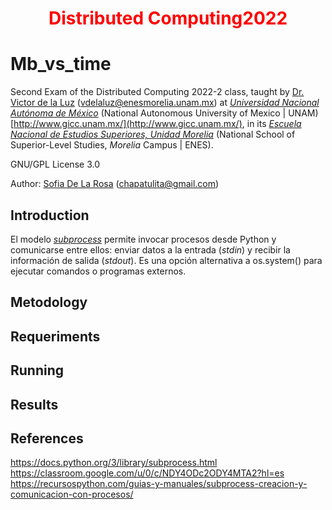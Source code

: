 <h1 align="center" style="color:red;"> Distributed Computing2022 </h1>

# Mb_vs_time

Second Exam of the Distributed Computing 2022-2 class, taught by [Dr. Victor de la Luz](https://github.com/itztli) (<vdelaluz@enesmorelia.unam.mx>) at *[Universidad Nacional Autónoma de México](https://www.unam.mx/)* (National Autonomous University of Mexico | UNAM) [http://www.gicc.unam.mx/](http://www.gicc.unam.mx/), in its *[Escuela Nacional de Estudios Superiores, Unidad Morelia](https://www.enesmorelia.unam.mx/)* (National School of Superior-Level Studies, *Morelia* Campus | ENES).
 
 GNU/GPL License 3.0
 
 Author: 
 [Sofia De La Rosa](https://github.com/SofiaDeLaRosa) (<chapatulita@gmail.com>)
 
 ## Introduction

El modelo *[subprocess](https://recursospython.com/guias-y-manuales/subprocess-creacion-y-comunicacion-con-procesos/)* permite invocar procesos desde Python y comunicarse entre ellos: enviar datos a la entrada (*stdin*) y recibir la información de salida (*stdout*). Es una opción alternativa a os.system() para ejecutar comandos o programas externos. 
 
 ## Metodology




 ## Requeriments

 
 ## Running
 

 
 ## Results
 
 
 ## References 
https://docs.python.org/3/library/subprocess.html
https://classroom.google.com/u/0/c/NDY4ODc2ODY4MTA2?hl=es
https://recursospython.com/guias-y-manuales/subprocess-creacion-y-comunicacion-con-procesos/
